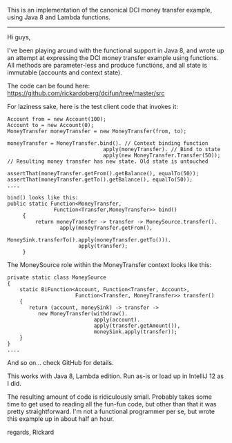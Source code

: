 This is an implementation of the canonical DCI money transfer example, using Java 8 and Lambda functions.

____

Hi guys, 

I've been playing around with the functional support in Java 8, and 
wrote up an attempt at expressing the DCI money transfer example using 
functions. All methods are parameter-less and produce functions, and all 
state is immutable (accounts and context state). 

The code can be found here:    
https://github.com/rickardoberg/dcifun/tree/master/src 

For laziness sake, here is the test client code that invokes it: 

~~~~
Account from = new Account(100); 
Account to = new Account(0); 
MoneyTransfer moneyTransfer = new MoneyTransfer(from, to); 

moneyTransfer = MoneyTransfer.bind(). // Context binding function 
                               apply(moneyTransfer). // Bind to state 
                               apply(new MoneyTransfer.Transfer(50)); 
// Resulting money transfer has new state. Old state is untouched 

assertThat(moneyTransfer.getFrom().getBalance(), equalTo(50)); 
assertThat(moneyTransfer.getTo().getBalance(), equalTo(50)); 
.... 

bind() looks like this: 
public static Function<MoneyTransfer, 
               Function<Transfer,MoneyTransfer>> bind() 
     { 
         return moneyTransfer -> transfer -> MoneySource.transfer(). 
                 apply(moneyTransfer.getFrom(), 
                    MoneySink.transferTo().apply(moneyTransfer.getTo())). 
                       apply(transfer); 
     } 
~~~~

The MoneySource role within the MoneyTransfer context looks like this: 

~~~~
private static class MoneySource 
{ 
    static BiFunction<Account, Function<Transfer, Account>, 
                      Function<Transfer, MoneyTransfer>> transfer() 
    { 
       return (account, moneySink) -> transfer -> 
          new MoneyTransfer(withdraw(). 
                            apply(account). 
                            apply(transfer.getAmount()), 
                            moneySink.apply(transfer)); 
    } 
} 
....
~~~~

And so on... check GitHub for details. 

This works with Java 8, Lambda edition. Run as-is or load up in IntelliJ 
12 as I did. 

The resulting amount of code is ridiculously small. Probably takes some 
time to get used to reading all the fun-fun code, but other than that it 
was pretty straightforward. I'm not a functional programmer per se, but 
wrote this example up in about half an hour. 

regards, Rickard 

